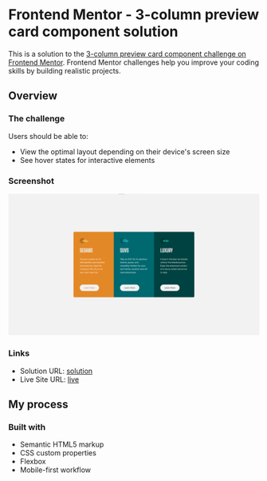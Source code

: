 # Frontend Mentor - 3-column preview card component solution

This is a solution to the [3-column preview card component challenge on Frontend Mentor](https://www.frontendmentor.io/challenges/3column-preview-card-component-pH92eAR2-). Frontend Mentor challenges help you improve your coding skills by building realistic projects. 

## Overview

### The challenge

Users should be able to:

- View the optimal layout depending on their device's screen size
- See hover states for interactive elements

### Screenshot

![](./screenshot.png)

### Links

- Solution URL: [solution](https://github.com/msienkowiec/3-column-preview-card-component-main)
- Live Site URL: [live](https://msienkowiec.github.io/3-column-preview-card-component-main/)

## My process

### Built with

- Semantic HTML5 markup
- CSS custom properties
- Flexbox
- Mobile-first workflow